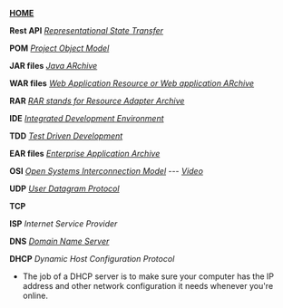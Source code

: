 [**HOME**](index.md)


**Rest API**
<a href="https://searchmicroservices.techtarget.com/definition/RESTful-API" target="_blank">_Representational State Transfer_</a>

**POM**
<a href="https://maven.apache.org/guides/introduction/introduction-to-the-pom.html" target="_blank">_Project Object Model_</a>

**JAR files**
<a href="https://en.wikipedia.org/wiki/JAR_(file_format)" target="_blank">_Java ARchive_</a>

**WAR files**
<a href="https://en.wikipedia.org/wiki/WAR_(file_format)" target="_blank">_Web Application Resource or Web application ARchive_</a>

**RAR**
<a href="https://docs.oracle.com/javaee/5/tutorial/doc/bncjy.html" target="_blank">_RAR stands for Resource Adapter Archive_</a>

**IDE**
<a href="https://searchsoftwarequality.techtarget.com/definition/integrated-development-environment" target="_blank">_Integrated Development Environment_</a>

**TDD**
<a href="https://www.tutorialspoint.com/software_testing_dictionary/test_driven_development.htm" target="_blank">_Test Driven Development_</a>

**EAR files**
<a href="https://en.wikipedia.org/wiki/EAR_(file_format)" target="_blank">_Enterprise Application Archive_</a>

**OSI**
<a href="https://www.networkworld.com/article/3239677/lan-wan/the-osi-model-explained-how-to-understand-and-remember-the-7-layer-network-model.html" target="_blank">_Open Systems Interconnection Model_</a> ---
<a href="https://www.youtube.com/watch?v=LANW3m7UgWs" target="_blank">_Video_</a>

**UDP**
<a href="https://www.lifewire.com/user-datagram-protocol-817976" target="_blank">_User Datagram Protocol_</a>

**TCP**

**ISP** _Internet Service Provider_

**DNS** 
<a href="https://computer.howstuffworks.com/dns.htm" target="_blank">_Domain Name Server_</a>

**DHCP**
 _Dynamic Host Configuration Protocol_
  * The job of a DHCP server is to make sure your computer has the IP address and other network configuration it needs whenever you're online.

